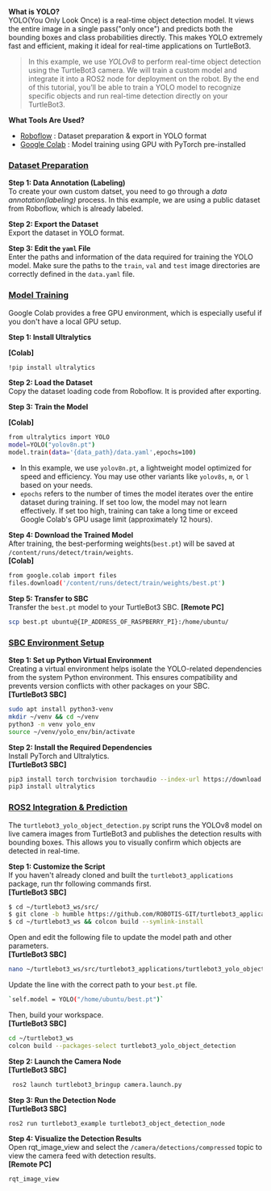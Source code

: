 
**What is YOLO?**  
YOLO(You Only Look Once) is a real-time object detection model. It views the entire image in a single pass("only once") and predicts both the bounding boxes and class probabilities directly. This makes YOLO extremely fast and efficient, making it ideal for real-time applications on TurtleBot3.  
> In this example, we use *YOLOv8* to perform real-time object detection using the TurtleBot3 camera. We will train a custom model and integrate it into a ROS2 node for deployment on the robot. By the end of this tutorial, you’ll be able to train a YOLO model to recognize specific objects and run real-time detection directly on your TurtleBot3.   

**What Tools Are Used?**
- [Roboflow](https://roboflow.com/) : Dataset preparation & export in YOLO format
- [Google Colab](https://colab.google/) : Model training using GPU with PyTorch pre-installed

### [**Dataset Preparation**](#dataset-preparation)

**Step 1: Data Annotation (Labeling)**  
To create your own custom datset, you need to go through a *data annotation(labeling)* process. 
In this example, we are using a public dataset from Roboflow, which is already labeled. 


**Step 2: Export the Dataset**  
Export the dataset in YOLO format.  

**Step 3: Edit the `yaml` File**  
Enter the paths and information of the data required for training the YOLO model.
Make sure the paths to the `train`, `val` and `test` image directories are correctly defined in the `data.yaml` file. 


### [**Model Training**](#model-training)
Google Colab provides a free GPU environment, which is especially useful if you don't have a local GPU setup.  

**Step 1: Install Ultralytics**  

**[Colab]**  
```bash
!pip install ultralytics
```  

**Step 2: Load the Dataset**  
Copy the dataset loading code from Roboflow. It is provided after exporting.  

**Step 3: Train the Model**  

**[Colab]**  
```bash
from ultralytics import YOLO
model=YOLO("yolov8n.pt")
model.train(data='{data_path}/data.yaml',epochs=100)
```  
- In this example, we use `yolov8n.pt`, a lightweight model optimized for speed and efficiency. You may use other variants like `yolov8s`, `m`, or `l` based on your needs.  
- `epochs` refers to the number of times the model iterates over the entire dataset during training. If set too low, the model may not learn effectively. If set too high, training can take a long time or exceed Google Colab's GPU usage limit (approximately 12 hours). 

**Step 4: Download the Trained Model**  
After training, the best-performing weights(`best.pt`) will be saved at `/content/runs/detect/train/weights`.  
**[Colab]**  
```bash
from google.colab import files
files.download('/content/runs/detect/train/weights/best.pt')
```  

**Step 5: Transfer to SBC**  
Transfer the `best.pt` model to your  TurtleBot3 SBC.
**[Remote PC]**  
```bash
scp best.pt ubuntu@{IP_ADDRESS_OF_RASPBERRY_PI}:/home/ubuntu/
```  

### [**SBC Environment Setup**](#sbc-environment-setup)  

**Step 1: Set up Python Virtual Environment**  
Creating a virtual environment helps isolate the YOLO-related dependencies from the system Python environment. This ensures compatibility and prevents version conflicts with other packages on your SBC.  
**[TurtleBot3 SBC]**  
```bash
sudo apt install python3-venv
mkdir ~/venv && cd ~/venv
python3 -m venv yolo_env
source ~/venv/yolo_env/bin/activate
```  

**Step 2: Install the Required Dependencies**  
Install PyTorch and Ultralytics.  
**[TurtleBot3 SBC]**  
```bash
pip3 install torch torchvision torchaudio --index-url https://download.pytorch.org/whl/cpu
pip3 install ultralytics
```  

### [**ROS2 Integration & Prediction**](#ros2-integration-prediction)  

The `turtlebot3_yolo_object_detection.py` script runs the YOLOv8 model on live camera images from TurtleBot3 and publishes the detection results with bounding boxes. This allows you to visually confirm which objects are detected in real-time.  

**Step 1: Customize the Script**  
If you haven't already cloned and built the `turtlebot3_applications` package, run thr following commands first.  
**[TurtleBot3 SBC]**  
```bash
$ cd ~/turtlebot3_ws/src/
$ git clone -b humble https://github.com/ROBOTIS-GIT/turtlebot3_applications.git
$ cd ~/turtlebot3_ws && colcon build --symlink-install
``` 

Open and edit the following file to update the model path and other parameters.  
**[TurtleBot3 SBC]**  
```bash
nano ~/turtlebot3_ws/src/turtlebot3_applications/turtlebot3_yolo_object_detection/turtlebot3_yolo_object_detection/turtlebot3_yolo_object_detection.py
``` 

Update the line with the correct path to your `best.pt` file.
```bash
`self.model = YOLO("/home/ubuntu/best.pt")`
``` 

Then, build your workspace.  
**[TurtleBot3 SBC]**  
```bash
cd ~/turtlebot3_ws
colcon build --packages-select turtlebot3_yolo_object_detection
``` 

**Step 2: Launch the Camera Node**  
**[TurtleBot3 SBC]**  
```bash
 ros2 launch turtlebot3_bringup camera.launch.py
 ``` 

**Step 3: Run the Detection Node**  
**[TurtleBot3 SBC]**  
```bash
ros2 run turtlebot3_example turtlebot3_object_detection_node
``` 

**Step 4: Visualize the Detection Results**  
Open rqt_image_view and select the `/camera/detections/compressed` topic to view the camera feed with detection results.  
**[Remote PC]**  
```bash
rqt_image_view
``` 
